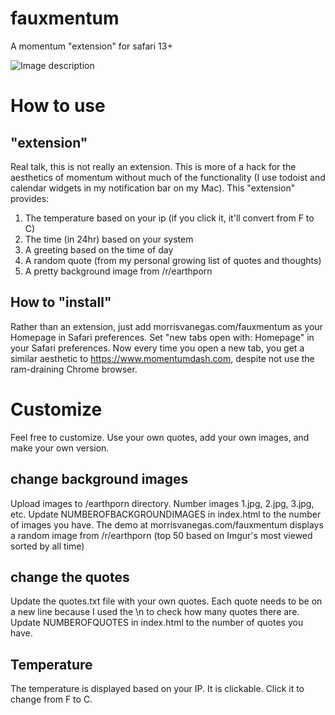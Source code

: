# fauxmentum
A momentum "extension" for safari 13+

![Image description](http://morrisvanegas.com/fauxmentum/fauxmentum_screenshot.png)


# How to use
## "extension"
Real talk, this is not really an extension. This is more of a hack for the aesthetics of momentum without much of the functionality (I use todoist and calendar widgets in my notification bar on my Mac). This "extension" provides: 
1. The temperature based on your ip (if you click it, it'll convert from F to C)
2. The time (in 24hr) based on your system
3. A greeting based on the time of day
4. A random quote (from my personal growing list of quotes and thoughts)
5. A pretty background image from /r/earthporn

## How to "install"
Rather than an extension, just add morrisvanegas.com/fauxmentum as your Homepage in Safari preferences. Set "new tabs open with: Homepage" in your Safari preferences. Now every time you open a new tab, you get a similar aesthetic to https://www.momentumdash.com, despite not use the ram-draining Chrome browser.


# Customize
Feel free to customize. Use your own quotes, add your own images, and make your own version. 

## change background images
Upload images to /earthporn directory. Number images 1.jpg, 2.jpg, 3.jpg, etc. 
Update NUMBEROFBACKGROUNDIMAGES in index.html to the number of images you have.
The demo at morrisvanegas.com/fauxmentum displays a random image from /r/earthporn (top 50 based on Imgur's most viewed sorted by all time)

## change the quotes
Update the quotes.txt file with your own quotes. Each quote needs to be on a new line because I used the \n to check how many quotes there are. 
Update NUMBEROFQUOTES in index.html to the number of quotes you have.

## Temperature
The temperature is displayed based on your IP. It is clickable. Click it to change from F to C. 

